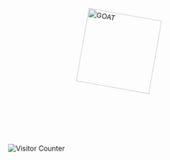 <div style="position: relative; width: 100%; min-height: 300px;">


  <img src="https://daddyyankee.com/wp-content/uploads/2022/03/goat_step-978x1024.png" alt="GOAT" style="position: absolute; top: 10px; right: 10px; width: 150px; transform: rotate(10deg); z-index: 1;">


  <div style="position: absolute; bottom: 10px; left: 50%; transform: translateX(-50%);">
    <img src="https://profile-counter.glitch.me/byKAYRA/count.svg" alt="Visitor Counter">
  </div>

</div>
